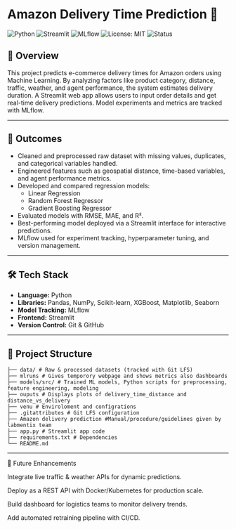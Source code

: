 # Amazon Delivery Time Prediction 🚚

![Python](https://img.shields.io/badge/Python-3.8%2B-blue.svg)
![Streamlit](https://img.shields.io/badge/Streamlit-App-red.svg)
![MLflow](https://img.shields.io/badge/MLflow-Tracking-orange.svg)
![License: MIT](https://img.shields.io/badge/License-MIT-green.svg)
![Status](https://img.shields.io/badge/Status-Active-success.svg)

## 📌 Overview
This project predicts e-commerce delivery times for Amazon orders using Machine Learning. By analyzing factors like product category, distance, traffic, weather, and agent performance, the system estimates delivery duration. A Streamlit web app allows users to input order details and get real-time delivery predictions. Model experiments and metrics are tracked with MLflow.

---

## 🎯 Outcomes
- Cleaned and preprocessed raw dataset with missing values, duplicates, and categorical variables handled.
- Engineered features such as geospatial distance, time-based variables, and agent performance metrics.
- Developed and compared regression models:
  - Linear Regression
  - Random Forest Regressor
  - Gradient Boosting Regressor
- Evaluated models with RMSE, MAE, and R².
- Best-performing model deployed via a Streamlit interface for interactive predictions.
- MLflow used for experiment tracking, hyperparameter tuning, and version management.

---

## 🛠 Tech Stack
- **Language:** Python  
- **Libraries:** Pandas, NumPy, Scikit-learn, XGBoost, Matplotlib, Seaborn  
- **Model Tracking:** MLflow  
- **Frontend:** Streamlit  
- **Version Control:** Git & GitHub  

---

## 📂 Project Structure
```
├── data/ # Raw & processed datasets (tracked with Git LFS)
├── mlruns # Gives temporory webpage and shows metrics also dashboards
├── models/src/ # Trained ML models, Python scripts for preprocessing, feature engineering, modeling
├── ouputs # Displays plots of delivery_time_distance and distance_vs_delivery
├── venu # Enviroloment and configrations 
├── .gitattributes # Git LFS configuration
├── Amazon delivery prediction #Manual/procedure/guidelines given by labmentix team
├── app.py # Streamlit app code
├── requirements.txt # Dependencies
└── README.md
```

---
🔮 Future Enhancements

Integrate live traffic & weather APIs for dynamic predictions.

Deploy as a REST API with Docker/Kubernetes for production scale.

Build dashboard for logistics teams to monitor delivery trends.

Add automated retraining pipeline with CI/CD.
